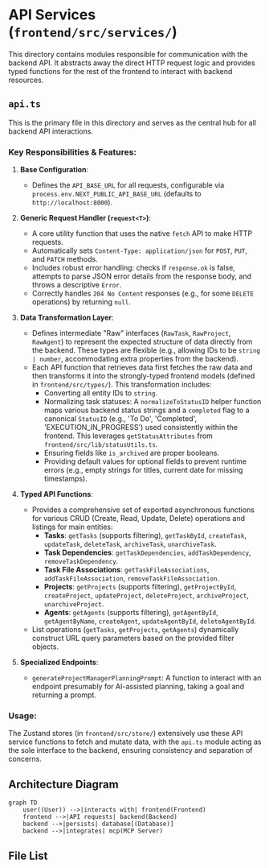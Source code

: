 # API Services (`frontend/src/services/`)

This directory contains modules responsible for communication with the backend API. It abstracts away the direct HTTP request logic and provides typed functions for the rest of the frontend to interact with backend resources.

## `api.ts`

This is the primary file in this directory and serves as the central hub for all backend API interactions.

### Key Responsibilities & Features:

1.  **Base Configuration**:

    - Defines the `API_BASE_URL` for all requests, configurable via `process.env.NEXT_PUBLIC_API_BASE_URL` (defaults to `http://localhost:8000`).

2.  **Generic Request Handler (`request<T>`)**:

    - A core utility function that uses the native `fetch` API to make HTTP requests.
    - Automatically sets `Content-Type: application/json` for `POST`, `PUT`, and `PATCH` methods.
    - Includes robust error handling: checks if `response.ok` is false, attempts to parse JSON error details from the response body, and throws a descriptive `Error`.
    - Correctly handles `204 No Content` responses (e.g., for some `DELETE` operations) by returning `null`.

3.  **Data Transformation Layer**:

    - Defines intermediate "Raw" interfaces (`RawTask`, `RawProject`, `RawAgent`) to represent the expected structure of data directly from the backend. These types are flexible (e.g., allowing IDs to be `string | number`, accommodating extra properties from the backend).
    - Each API function that retrieves data first fetches the raw data and then transforms it into the strongly-typed frontend models (defined in `frontend/src/types/`). This transformation includes:
      - Converting all entity IDs to `string`.
      - Normalizing task statuses: A `normalizeToStatusID` helper function maps various backend status strings and a `completed` flag to a canonical `StatusID` (e.g., 'To Do', 'Completed', 'EXECUTION_IN_PROGRESS') used consistently within the frontend. This leverages `getStatusAttributes` from `frontend/src/lib/statusUtils.ts`.
      - Ensuring fields like `is_archived` are proper booleans.
      - Providing default values for optional fields to prevent runtime errors (e.g., empty strings for titles, current date for missing timestamps).

4.  **Typed API Functions**:

    - Provides a comprehensive set of exported asynchronous functions for various CRUD (Create, Read, Update, Delete) operations and listings for main entities:
      - **Tasks**: `getTasks` (supports filtering), `getTaskById`, `createTask`, `updateTask`, `deleteTask`, `archiveTask`, `unarchiveTask`.
      - **Task Dependencies**: `getTaskDependencies`, `addTaskDependency`, `removeTaskDependency`.
      - **Task File Associations**: `getTaskFileAssociations`, `addTaskFileAssociation`, `removeTaskFileAssociation`.
      - **Projects**: `getProjects` (supports filtering), `getProjectById`, `createProject`, `updateProject`, `deleteProject`, `archiveProject`, `unarchiveProject`.
      - **Agents**: `getAgents` (supports filtering), `getAgentById`, `getAgentByName`, `createAgent`, `updateAgentById`, `deleteAgentById`.
    - List operations (`getTasks`, `getProjects`, `getAgents`) dynamically construct URL query parameters based on the provided filter objects.

5.  **Specialized Endpoints**:
    - `generateProjectManagerPlanningPrompt`: A function to interact with an endpoint presumably for AI-assisted planning, taking a goal and returning a prompt.

### Usage:

The Zustand stores (in `frontend/src/store/`) extensively use these API service functions to fetch and mutate data, with the `api.ts` module acting as the sole interface to the backend, ensuring consistency and separation of concerns.

## Architecture Diagram
```mermaid
graph TD
    user((User)) -->|interacts with| frontend(Frontend)
    frontend -->|API requests| backend(Backend)
    backend -->|persists| database[(Database)]
    backend -->|integrates| mcp(MCP Server)
```

<!-- File List Start -->
## File List


<!-- File List End -->




